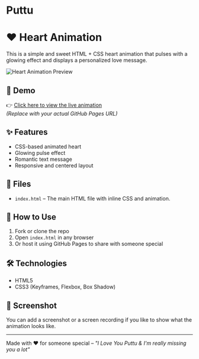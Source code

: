 # Puttu
# ❤️ Heart Animation

This is a simple and sweet HTML + CSS heart animation that pulses with a glowing effect and displays a personalized love message.

![Heart Animation Preview](https://your-username.github.io/heart-animation/preview.gif) <!-- Optional if you want a preview image -->

## 💖 Demo

👉 [Click here to view the live animation](https://your-username.github.io/heart-animation/)  
*(Replace with your actual GitHub Pages URL)*

## ✨ Features

- CSS-based animated heart
- Glowing pulse effect
- Romantic text message
- Responsive and centered layout

## 📁 Files

- `index.html` – The main HTML file with inline CSS and animation.

## 🚀 How to Use

1. Fork or clone the repo
2. Open `index.html` in any browser
3. Or host it using GitHub Pages to share with someone special

## 🛠️ Technologies

- HTML5
- CSS3 (Keyframes, Flexbox, Box Shadow)

## 📸 Screenshot

You can add a screenshot or a screen recording if you like to show what the animation looks like.

---

Made with ❤️ for someone special – _"I Love You Puttu & I'm really missing you a lot"_
